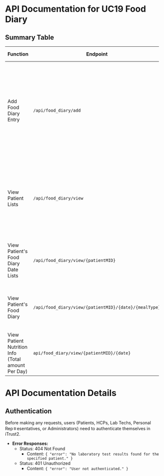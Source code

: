 # API Documentation for UC19 Food Diary

## Summary Table

| Function | Endpoint | Method | Request Payload | Success Response | Error Responses |
|----------|----------|--------|------------------|-------------------|-----------------|
| Add Food Diary Entry | `/api/food_diary/add` | `POST` | `date` (-), `foodName` (String), `mealType` (String), `servingNumber` (-), `caloriesPerServing` (-), `fatPerServing` (-), `sodiumPerServing` (-), `carbsPerServing` (-), `sugarsPerServing` (-), `fiberPerServing` (-), `proteinPerServing` (-) | `200 OK` - Success Message | `400 Bad Request` - Missing or incorrect information <br>`401 Unauthorized` - User not authenticated |
| View Patient Lists | `/api/food_diary/view` | `GET` |  | `200 OK` - Patients list | `404 Not Found` - Patient list not found(<U>공백 리스트 반환하게 구현할거라 필요없긴 합니다)</U> <br>`401 Unauthorized` - User not authenticated |
| View Patient's Food Diary Date Lists | `/api/food_diary/view/{patientMID}` | `GET` | `patientMID` (String) | `200 OK` - Patients Date list | `404 Not Found` - Patient list not found <br>`401 Unauthorized` - User not authenticated |
| View Patient's Food Diary | `/api/food_diary/view/{patientMID}/{date}/{mealType}` | `GET` | `patientMID` (String), `date` (-) `mealType` (String) | `200 OK` - Patient's Food diary | `404 Not Found` - Patient not found <br>`401 Unauthorized` - User not authenticated |
| View Patient Nutrition Info (Total amount Per Day) | `api/food_diary/view/{patientMID}/{date}`| `GET` | `patientMID` (String), `date` (-) | `200 OK` - Patient's Nutrition Info | `404 Not Found` - No result found <br>`401 Unauthorized` - User not authenticated |


# API Documentation Details

## Authentication

Before making any requests, users (Patients, HCPs, Lab Techs, Personal Repㅎesentatives, or Administrators) need to authenticate themselves in iTrust2.

<!-- ## 1. Order Laboratory Tests (S1)

- **Endpoint:** `/api/lab_tests/order`
- **Method:** `POST`
- **Request Payload:**
  - Parameters:
    - `patientMID` (String): MID (username) of the patient.
    - `testName` (String): Name of the laboratory test (Up to 250 alphanumeric characters).
    - `labName` (String): Name of the lab (Up to 250 alphanumeric characters).
    - `instructions` (String): Special instructions for the test (Up to 500 characters).

- **Success Response:**
  - Status: 200 OK
  - Content: `{ "message": "Laboratory tests ordered successfully." }`

- **Error Responses:**
  - Status: 400 Bad Request
    - Content: `{ "error": "Missing or incorrect information. Please check your request." }`
  - Status: 401 Unauthorized
    - Content: `{ "error": "User not authenticated." }`

## 2. Process and Record Test Results (S2)

- **Endpoint:** `/api/lab_tests/record_results`
- **Method:** `POST`
- **Request Payload:**
  - Parameters:
    - `patientMID` (String): MID (username) of the patient.
    - `testName` (String): Name of the laboratory test (Up to 250 alphanumeric characters).
    - `labName` (String): Name of the lab (Up to 250 alphanumeric characters).
    - `results` (String): Test results (Alphanumeric, up to 500 characters).
    - `notes` (String): Additional notes or observations (Up to 500 characters).

- **Success Response:**
  - Status: 200 OK
  - Content: `{ "message": "Laboratory test results recorded successfully." }`

- **Error Responses:**
  - Status: 400 Bad Request
    - Content: `{ "error": "Missing or incorrect information. Please check your request." }`
  - Status: 401 Unauthorized
    - Content: `{ "error": "User not authenticated." }`

## 3. View Laboratory Test Results (S3)

- **Endpoint:** `/api/lab_tests/view_results/{patientMID}`
- **Method:** `GET`
- **Request Parameters:**
  - `patientMID` (String): MID (username) of the patient.

- **Success Response:**
  - Status: 200 OK
  - Content:
    ```json
    {
      "testResults": [
        {
          "testName": "Blood Test",
          "labName": "Central Lab",
          "results": "Normal",
          "notes": "No abnormalities detected."
        },
        // ... other test results
      ]
    }
    ``` -->

- **Error Responses:**
  - Status: 404 Not Found
    - Content: `{ "error": "No laboratory test results found for the specified patient." }`
  - Status: 401 Unauthorized
    - Content: `{ "error": "User not authenticated." }`